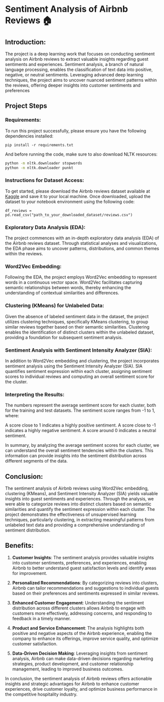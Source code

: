 # Sentiment Analysis of Airbnb Reviews 🏠

## Introduction:

The project is a deep learning work that focuses on conducting sentiment analysis on Airbnb reviews to extract valuable insights regarding guest sentiments and experiences. Sentiment analysis, a branch of natural language processing, enables the classification of text data into positive, negative, or neutral sentiments. Leveraging advanced deep learning techniques, the project aims to uncover nuanced sentiment patterns within the reviews, offering deeper insights into customer sentiments and preferences

## Project Steps

### Requirements:

To run this project successfully, please ensure you have the following dependencies installed:

```
pip install -r requirements.txt
```

And before running the code, make sure to also download NLTK resources:

```bash
python -m nltk.downloader stopwords
python -m nltk.downloader punkt
```

### Instructions for Dataset Access:
To get started, please download the Airbnb reviews dataset available at [Kaggle](https://www.kaggle.com/datasets/abhi8923shriv/sentiment-analysis-dataset) and save it to your local machine. Once downloaded, upload the dataset to your notebook environment using the following code:

```
df_reviews = pd.read_csv("path_to_your_downloaded_dataset/reviews.csv")
```

### Exploratory Data Analysis (EDA):
The project commences with an in-depth exploratory data analysis (EDA) of the Airbnb reviews dataset. Through statistical analyses and visualizations, the EDA phase aims to uncover patterns, distributions, and common themes within the reviews.

### Word2Vec Embedding:
Following the EDA, the project employs Word2Vec embedding to represent words in a continuous vector space. Word2Vec facilitates capturing semantic relationships between words, thereby enhancing the understanding of contextual similarities and differences.

### Clustering (KMeans) for Unlabeled Data:
Given the absence of labeled sentiment data in the dataset, the project utilizes clustering techniques, specifically KMeans clustering, to group similar reviews together based on their semantic similarities. Clustering enables the identification of distinct clusters within the unlabeled dataset, providing a foundation for subsequent sentiment analysis.

### Sentiment Analysis with Sentiment Intensity Analyzer (SIA):
In addition to Word2Vec embedding and clustering, the project incorporates sentiment analysis using the Sentiment Intensity Analyzer (SIA). SIA quantifies sentiment expression within each cluster, assigning sentiment scores to individual reviews and computing an overall sentiment score for the cluster.

### Interpreting the Results:

The numbers represent the average sentiment score for each cluster, both for the training and test datasets. The sentiment score ranges from -1 to 1, where:

A score close to 1 indicates a highly positive sentiment.
A score close to -1 indicates a highly negative sentiment.
A score around 0 indicates a neutral sentiment.

In summary, by analyzing the average sentiment scores for each cluster, we can understand the overall sentiment tendencies within the clusters. This information can provide insights into the sentiment distribution across different segments of the data.


## Conclusion:

The sentiment analysis of Airbnb reviews using Word2Vec embedding, clustering (KMeans), and Sentiment Intensity Analyzer (SIA) yields valuable insights into guest sentiments and experiences. Through the analysis, we were able to categorize reviews into distinct clusters based on semantic similarities and quantify the sentiment expression within each cluster. The project demonstrates the effectiveness of unsupervised learning techniques, particularly clustering, in extracting meaningful patterns from unlabeled text data and providing a comprehensive understanding of sentiment distribution.

## Benefits:

1. **Customer Insights**: The sentiment analysis provides valuable insights into customer sentiments, preferences, and experiences, enabling Airbnb to better understand guest satisfaction levels and identify areas for improvement.

2. **Personalized Recommendations**: By categorizing reviews into clusters, Airbnb can tailor recommendations and suggestions to individual guests based on their preferences and sentiments expressed in similar reviews.

3. **Enhanced Customer Engagement**: Understanding the sentiment distribution across different clusters allows Airbnb to engage with customers more effectively, addressing concerns, and responding to feedback in a timely manner.

4. **Product and Service Enhancement**: The analysis highlights both positive and negative aspects of the Airbnb experience, enabling the company to enhance its offerings, improve service quality, and optimize customer satisfaction.

5. **Data-Driven Decision Making**: Leveraging insights from sentiment analysis, Airbnb can make data-driven decisions regarding marketing strategies, product development, and customer relationship management, leading to improved business outcomes.

In conclusion, the sentiment analysis of Airbnb reviews offers actionable insights and strategic advantages for Airbnb to enhance customer experiences, drive customer loyalty, and optimize business performance in the competitive hospitality industry.

